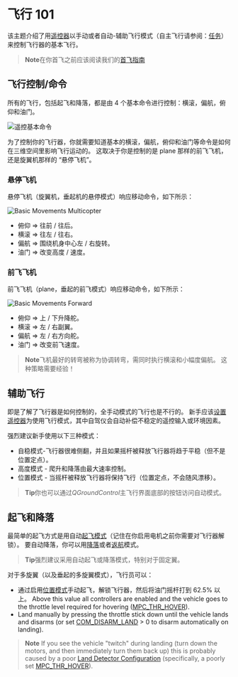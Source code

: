 # 飞行 101

该主题介绍了用[遥控器](../getting_started/rc_transmitter_receiver.md)以手动或者自动-辅助飞行模式（自主飞行请参阅：[任务](../flying/missions.md)）来控制飞行器的基本飞行。

> **Note**在你首飞之前应该阅读我们的[首飞指南](../flying/first_flight_guidelines.md)

## 飞行控制/命令

所有的飞行，包括起飞和降落，都是由 4 个基本命令进行控制：横滚，偏航，俯仰和油门。

![遥控基本命令](../../images/rc_basic_commands.png)

为了控制你的飞行器，你就需要知道基本的横滚，偏航，俯仰和油门等命令是如何在三维空间里影响飞行运动的。 这取决于你是控制的是 plane 那样的前飞飞机，还是旋翼机那样的 “悬停飞机”。

### 悬停飞机

悬停飞机（旋翼机，垂起机的悬停模式）响应移动命令，如下所示：

![Basic Movements Multicopter](../../images/basic_movements_multicopter.png)

* 俯仰 => 往前 / 往后。
* 横滚 => 往左 / 往右。
* 偏航 => 围绕机身中心左 / 右旋转。
* 油门 => 改变高度 / 速度。

### 前飞飞机

前飞飞机（plane，垂起的前飞模式）响应移动命令，如下所示：

![Basic Movements Forward](../../images/basic_movements_forward.png)

* 俯仰 => 上 / 下升降舵。
* 横滚 => 左 / 右副翼。
* 偏航 => 左 / 右方向舵。
* 油门 => 改变前飞速度。

> **Note**飞机最好的转弯被称为协调转弯，需同时执行横滚和小幅度偏航。 这种策略需要经验！

## 辅助飞行

即是了解了飞行器是如何控制的，全手动模式的飞行也是不行的。 新手应该[设置遥控器](../config/flight_mode.md)为使用飞行模式，其中自驾仪会自动补偿不稳定的遥控输入或环境因素。

强烈建议新手使用以下三种模式：

* 自稳模式-飞行器很难侧翻，并且如果摇杆被释放飞行器将趋于平稳（但不是位置定点）。
* 高度模式 - 爬升和降落由最大速率控制。
* 位置模式 - 当摇杆被释放飞行器将保持飞行（位置定点，不会随风漂移）。

> **Tip**你也可以通过*QGroundControl*主飞行界面底部的按钮访问自动模式。

## 起飞和降落

最简单的起飞方式是用自动[起飞模式](../flight_modes/takeoff.md)（记住在你启用电机之前你需要对飞行器解锁）。 要自动降落，你可以用[降落](../flight_modes/land.md)或者[返航](../flight_modes/return.md)模式。

> **Tip**强烈建议采用自动起飞或降落模式，特别对于固定翼。

对于多旋翼（以及垂起的多旋翼模式），飞行员可以：

* 通过启用[位置模式](../flight_modes/README.md#assisted-modes)手动起飞，解锁飞行器，然后将油门摇杆打到 62.5% 以上。 Above this value all controllers are enabled and the vehicle goes to the throttle level required for hovering ([MPC_THR_HOVER](../advanced_config/parameter_reference.md#MPC_THR_HOVER)).
* Land manually by pressing the throttle stick down until the vehicle lands and disarms (or set [COM_DISARM_LAND](../advanced_config/parameter_reference.md#COM_DISARM_LAND) > 0 to disarm automatically on landing).

> **Note** If you see the vehicle "twitch" during landing (turn down the motors, and then immediately turn them back up) this is probably caused by a poor [Land Detector Configuration](../advanced_config/land_detector.md) (specifically, a poorly set [MPC_THR_HOVER](../advanced_config/parameter_reference.md#MPC_THR_HOVER)).